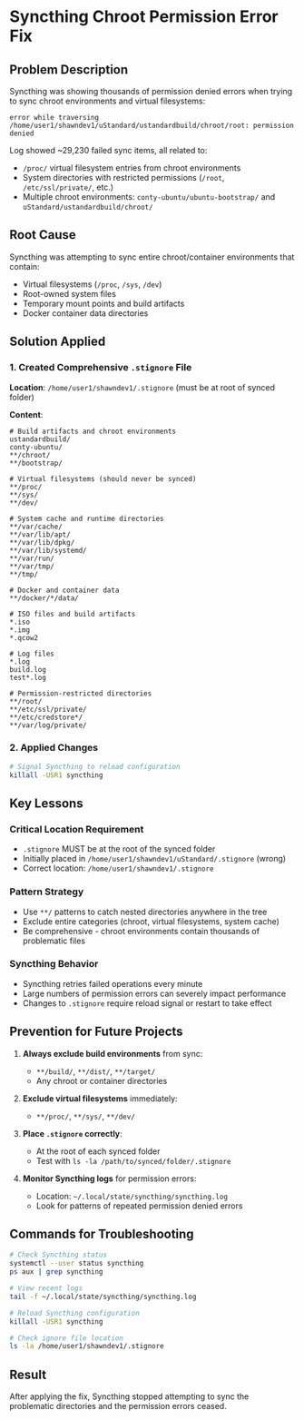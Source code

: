 # Syncthing Chroot Permission Error Fix

## Problem Description
Syncthing was showing thousands of permission denied errors when trying to sync chroot environments and virtual filesystems:

```
error while traversing /home/user1/shawndev1/uStandard/ustandardbuild/chroot/root: permission denied
```

Log showed ~29,230 failed sync items, all related to:
- `/proc/` virtual filesystem entries from chroot environments
- System directories with restricted permissions (`/root`, `/etc/ssl/private/`, etc.)
- Multiple chroot environments: `conty-ubuntu/ubuntu-bootstrap/` and `uStandard/ustandardbuild/chroot/`

## Root Cause
Syncthing was attempting to sync entire chroot/container environments that contain:
- Virtual filesystems (`/proc`, `/sys`, `/dev`)
- Root-owned system files
- Temporary mount points and build artifacts
- Docker container data directories

## Solution Applied

### 1. Created Comprehensive `.stignore` File
**Location**: `/home/user1/shawndev1/.stignore` (must be at root of synced folder)

**Content**:
```
# Build artifacts and chroot environments
ustandardbuild/
conty-ubuntu/
**/chroot/
**/bootstrap/

# Virtual filesystems (should never be synced)
**/proc/
**/sys/
**/dev/

# System cache and runtime directories
**/var/cache/
**/var/lib/apt/
**/var/lib/dpkg/
**/var/lib/systemd/
**/var/run/
**/var/tmp/
**/tmp/

# Docker and container data
**/docker/*/data/

# ISO files and build artifacts
*.iso
*.img
*.qcow2

# Log files
*.log
build.log
test*.log

# Permission-restricted directories
**/root/
**/etc/ssl/private/
**/etc/credstore*/
**/var/log/private/
```

### 2. Applied Changes
```bash
# Signal Syncthing to reload configuration
killall -USR1 syncthing
```

## Key Lessons

### Critical Location Requirement
- `.stignore` MUST be at the root of the synced folder
- Initially placed in `/home/user1/shawndev1/uStandard/.stignore` (wrong)
- Correct location: `/home/user1/shawndev1/.stignore`

### Pattern Strategy
- Use `**/` patterns to catch nested directories anywhere in the tree
- Exclude entire categories (chroot, virtual filesystems, system cache)
- Be comprehensive - chroot environments contain thousands of problematic files

### Syncthing Behavior
- Syncthing retries failed operations every minute
- Large numbers of permission errors can severely impact performance
- Changes to `.stignore` require reload signal or restart to take effect

## Prevention for Future Projects

1. **Always exclude build environments** from sync:
   - `**/build/`, `**/dist/`, `**/target/`
   - Any chroot or container directories

2. **Exclude virtual filesystems** immediately:
   - `**/proc/`, `**/sys/`, `**/dev/`

3. **Place `.stignore` correctly**:
   - At the root of each synced folder
   - Test with `ls -la /path/to/synced/folder/.stignore`

4. **Monitor Syncthing logs** for permission errors:
   - Location: `~/.local/state/syncthing/syncthing.log`
   - Look for patterns of repeated permission denied errors

## Commands for Troubleshooting

```bash
# Check Syncthing status
systemctl --user status syncthing
ps aux | grep syncthing

# View recent logs
tail -f ~/.local/state/syncthing/syncthing.log

# Reload Syncthing configuration
killall -USR1 syncthing

# Check ignore file location
ls -la /home/user1/shawndev1/.stignore
```

## Result
After applying the fix, Syncthing stopped attempting to sync the problematic directories and the permission errors ceased.